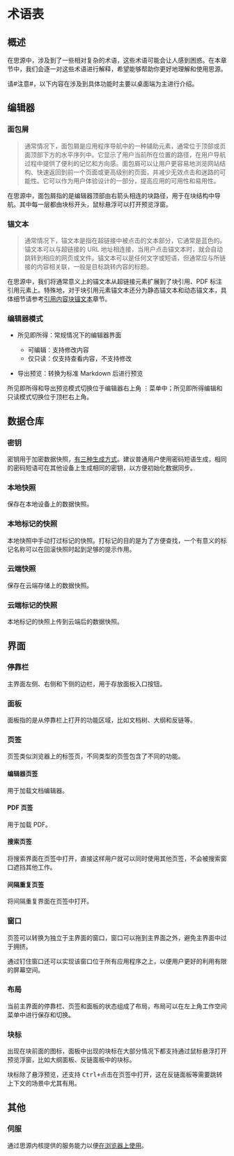 # 术语表

## 概述

在思源中，涉及到了一些相对复杂的术语，这些术语可能会让人感到困惑。在本章节中，我们会逐一对这些术语进行解释，希望能够帮助你更好地理解和使用思源。

请#注意#​，以下内容在涉及到具体功能时主要以桌面端为主进行介绍。

## 编辑器

### 面包屑

> 通常情况下，面包屑是应用程序导航中的一种辅助元素，通常位于顶部或页面顶部下方的水平序列中。它显示了用户当前所在位置的路径，在用户导航过程中提供了便利的记忆和方向感。面包屑可以让用户更容易地浏览网站结构、快速返回到前一个页面或更高级别的页面，并减少无效点击和迷路的可能性。它可以作为用户体验设计的一部分，提高应用的可用性和易用性。

在思源中，面包屑指的是编辑器顶部由右箭头相连的块路径，用于在块结构中导航。其中每一层都由块标开头，鼠标悬浮可以打开预览浮窗。

### 锚文本

> 通常情况下，锚文本是指在超链接中被点击的文本部分，它通常是蓝色的。锚文本可以与超链接的 URL 地址相连接，当用户点击锚文本时，就会自动跳转到相应的网页或文件。锚文本可以是任何文字或短语，但通常应与所链接的内容相关联，一般是目标跳转内容的标题。

在思源中，我们将通常意义上的锚文本从超链接元素扩展到了块引用、PDF 标注引用元素上。特殊地，对于块引用元素锚文本还分为静态锚文本和动态锚文本，具体细节请参考[引用内容块锚文本](请从这里开始/内容块/引用内容块.md#20220623194755-30vtsr7)章节。

### 编辑器模式

* 所见即所得：常规情况下的编辑器界面

  * 可编辑：支持修改内容
  * 仅只读：仅支持查看内容，不支持修改
* 导出预览：转换为标准 Markdown 后进行预览

所见即所得和导出预览模式切换位于编辑器右上角 <kbd>⋮</kbd>​ 菜单中；所见即所得编辑和只读模式切换位于顶栏右上角。

## 数据仓库

### 密钥

密钥用于加密数据快照，[有三种生成方式](请从这里开始/通用操作/数据历史.md#20220722001555-3wcanjb)。建议普通用户使用密码短语生成，相同的密码短语可在其他设备上生成相同的密钥，以方便初始化数据同步。

### 本地快照

保存在本地设备上的数据快照。

### 本地标记的快照

本地快照中手动打过标记的快照。打标记的目的是为了方便查找，一个有意义的标记名称可以在回滚快照时起到足够的提示作用。

### 云端快照

保存在云端存储上的数据快照。

### 云端标记的快照

本地标记的快照上传到云端后的数据快照。

## 界面

### 停靠栏

主界面左侧、右侧和下侧的边栏，用于存放面板入口按钮。

### 面板

面板指的是从停靠栏上打开的功能区域，比如文档树、大纲和反链等。

### 页签

页签类似浏览器上的标签页，不同类型的页签包含了不同的功能。

#### 编辑器页签

用于加载文档编辑器。

#### PDF 页签

用于加载 PDF。

#### 搜索页签

将搜索界面在页签中打开，直接这样用户就可以同时使用其他页签，不会被搜索窗口遮挡其他工作。

#### 间隔重复页签

将间隔重复界面在页签中打开。

### 窗口

页签可以转换为独立于主界面的窗口，窗口可以拖到主界面之外，避免主界面中过于拥挤。

通过钉住窗口还可以实现该窗口位于所有应用程序之上，以便用户更好的利用有限的屏幕空间。

### 布局

当前主界面的停靠栏、页签和面板的状态组成了布局，布局可以在左上角工作空间菜单中进行保存和切换。

### 块标

出现在块前面的图标，面板中出现的块标在大部分情况下都支持通过鼠标悬浮打开预览浮窗，比如大纲面板、反链面板中的块标。

块标除了悬浮预览，还支持 <kbd>Ctrl+点击</kbd>​ 在页签中打开，这在反链面板等需要跳转上下文的场景中尤其有用。

## 其他

### 伺服

通过思源内核提供的服务能力以便[在浏览器上使用](请从这里开始/通用操作/在浏览器上使用.md)。
